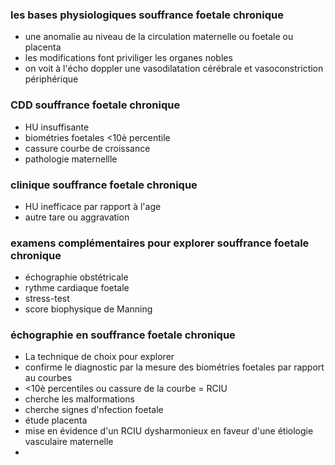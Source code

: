 ### les bases physiologiques souffrance foetale chronique
- une anomalie au niveau de la circulation maternelle ou foetale ou placenta
- les modifications font priviliger les organes nobles
- on voit à l'écho doppler une vasodilatation cérébrale et vasoconstriction périphérique

### CDD souffrance foetale chronique
- HU insuffisante
- biométries foetales <10è percentile
- cassure courbe de croissance
- pathologie maternellle

### clinique souffrance foetale chronique
- HU inefficace par rapport à l'age
- autre tare ou aggravation

### examens complémentaires pour explorer souffrance foetale chronique
- échographie obstétricale
- rythme cardiaque foetale
- stress-test
- score biophysique de Manning

### échographie en souffrance foetale chronique
- La technique de choix pour explorer
- confirme le diagnostic par la mesure des biométries foetales par rapport au courbes
- <10è percentiles ou cassure de la courbe = RCIU
- cherche les malformations
- cherche signes d'nfection foetale
- étude placenta
- mise en évidence d'un RCIU dysharmonieux en faveur d'une étiologie vasculaire maternelle
- 